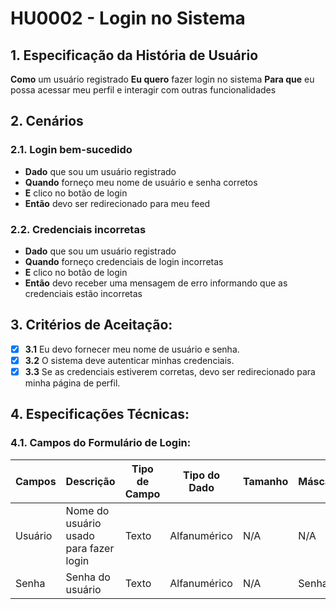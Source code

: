 # HU0002 - Login no Sistema

## 1. Especificação da História de Usuário

**Como** um usuário registrado
**Eu quero** fazer login no sistema
**Para que** eu possa acessar meu perfil e interagir com outras funcionalidades

## 2. Cenários

### **2.1. Login bem-sucedido**

- **Dado** que sou um usuário registrado
- **Quando** forneço meu nome de usuário e senha corretos
- **E** clico no botão de login
- **Então** devo ser redirecionado para meu feed

### **2.2. Credenciais incorretas**

- **Dado** que sou um usuário registrado
- **Quando** forneço credenciais de login incorretas
- **E** clico no botão de login
- **Então** devo receber uma mensagem de erro informando que as credenciais estão incorretas

## 3. Critérios de Aceitação:

- [x] **3.1** Eu devo fornecer meu nome de usuário e senha.
- [x] **3.2** O sistema deve autenticar minhas credenciais.
- [x] **3.3** Se as credenciais estiverem corretas, devo ser redirecionado para minha página de perfil.

## 4. Especificações Técnicas:

### 4.1. Campos do Formulário de Login:

| Campos  | Descrição                              | Tipo de Campo | Tipo do Dado | Tamanho | Máscara | Editável | Obrigatório | Regras |
| ------- | -------------------------------------- | ------------- | ------------ | ------- | ------- | -------- | ----------- | ------ |
| Usuário | Nome do usuário usado para fazer login | Texto         | Alfanumérico | N/A     | N/A     | S        | S           | N/A    |
| Senha   | Senha do usuário                       | Texto         | Alfanumérico | N/A     | Senha   | S        | S           | N/A    |
